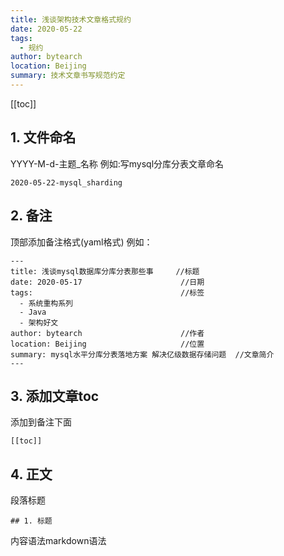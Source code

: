 ```yaml
---
title: 浅谈架构技术文章格式规约
date: 2020-05-22
tags: 
  - 规约
author: bytearch
location: Beijing  
summary: 技术文章书写规范约定
---
```


[[toc]]

## 1. 文件命名
YYYY-M-d-主题_名称
例如:写mysql分库分表文章命名

    2020-05-22-mysql_sharding
## 2. 备注
顶部添加备注格式(yaml格式)
例如：
```text
---
title: 浅谈mysql数据库分库分表那些事     //标题
date: 2020-05-17                      //日期
tags:                                 //标签
  - 系统重构系列
  - Java
  - 架构好文
author: bytearch                      //作者
location: Beijing                     //位置
summary: mysql水平分库分表落地方案 解决亿级数据存储问题  //文章简介
---
```
## 3. 添加文章toc
添加到备注下面
```text
[[toc]]
```

## 4. 正文
段落标题
```text
## 1. 标题
```
内容语法markdown语法